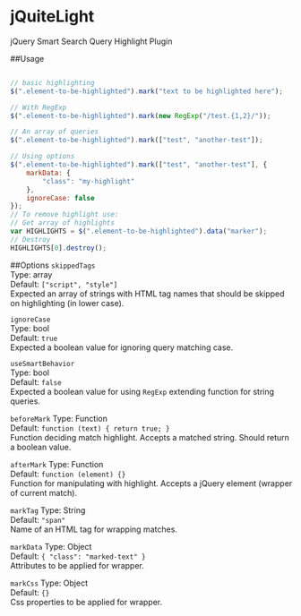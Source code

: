 # jQuiteLight
jQuery Smart Search Query Highlight Plugin

##Usage
```js

// basic highlighting
$(".element-to-be-highlighted").mark("text to be highlighted here");

// With RegExp
$(".element-to-be-highlighted").mark(new RegExp("/test.{1,2}/"));

// An array of queries
$(".element-to-be-highlighted").mark(["test", "another-test"]);

// Using options
$(".element-to-be-highlighted").mark(["test", "another-test"], {
	markData: {
		"class": "my-highlight"
	},
	ignoreCase: false
});
// To remove highlight use:
// Get array of highlights
var HIGHLIGHTS = $(".element-to-be-highlighted").data("marker");
// Destroy
HIGHLIGHTS[0].destroy();
```

##Options
`skippedTags`  
Type: array  
Default: `["script", "style"]`  
Expected an array of strings with HTML tag names that should be skipped on highlighting (in lower case).

`ignoreCase`  
Type: bool  
Default: `true`  
Expected a boolean value for ignoring query matching case.

`useSmartBehavior`  
Type: bool  
Default: `false`  
Expected a boolean value for using `RegExp` extending function for string queries.

`beforeMark`
Type: Function  
Default: `function (text) { return true; }`  
Function deciding match highlight. Accepts a matched string. Should return a boolean value.
 
`afterMark`
Type: Function  
Default: `function (element) {}`  
Function for manipulating with highlight. Accepts a jQuery element (wrapper of current match).

`markTag`
Type: String  
Default: `"span"`  
Name of an HTML tag for wrapping matches.

`markData`
Type: Object  
Default: `{ "class": "marked-text" }`  
Attributes to be applied for wrapper.

`markCss`
Type: Object  
Default: `{}`  
Css properties to be applied for wrapper.